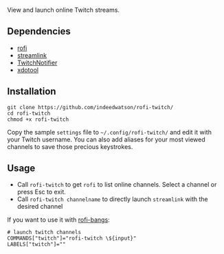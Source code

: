 View and launch online Twitch streams.

## Dependencies

* [rofi](https://github.com/DaveDavenport/rofi)
* [streamlink](https://github.com/streamlink/streamlink)
* [TwitchNotifier](https://github.com/GiedriusS/TwitchNotifier)
* [xdotool](https://github.com/jordansissel/xdotool)

## Installation

```
git clone https://github.com/indeedwatson/rofi-twitch/
cd rofi-twitch
chmod +x rofi-twitch
```

Copy the sample `settings` file to `~/.config/rofi-twitch/` and edit it with your Twitch username.
You can also add aliases for your most viewed channels to save those precious keystrokes.

## Usage

- Call `rofi-twitch` to get `rofi` to list online channels. Select a channel or press Esc to exit.
- Call `rofi-twitch channelname` to directly launch `streamlink` with the desired channel

If you want to use it with [rofi-bangs](https://github.com/gotbletu/shownotes/blob/master/rofi-scripts-collection/rofi-bangs.sh):

```
# launch twitch channels
COMMANDS["twitch"]="rofi-twitch \${input}"
LABELS["twitch"]=""
```
